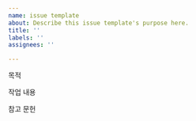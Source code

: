 ```yaml
---
name: issue template
about: Describe this issue template's purpose here.
title: ''
labels: ''
assignees: ''

---
```


목적
>>

작업 내용
>>

참고 문헌
>>
